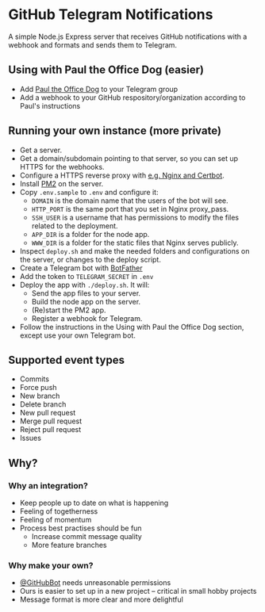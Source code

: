 # GitHub Telegram Notifications
A simple Node.js Express server that receives GitHub notifications with a webhook and formats and sends them to Telegram.

## Using with Paul the Office Dog (easier)
- Add [Paul the Office Dog](https://t.me/PaulTheOfficeDogBot) to your Telegram group
- Add a webhook to your GitHub respository/organization according to Paul's instructions
  
## Running your own instance (more private)
- Get a server.
- Get a domain/subdomain pointing to that server, so you can set up HTTPS for the webhooks.
- Configure a HTTPS reverse proxy with [e.g. Nginx and Certbot](https://www.digitalocean.com/community/tutorials/how-to-secure-nginx-with-let-s-encrypt-on-ubuntu-20-04).
- Install [PM2](https://pm2.keymetrics.io/) on the server.
- Copy `.env.sample` to `.env` and configure it:
  - `DOMAIN` is the domain name that the users of the bot will see.
  - `HTTP_PORT` is the same port that you set in Nginx proxy_pass.
  - `SSH_USER` is a username that has permissions to modify the files related to the deployment.
  - `APP_DIR` is a folder for the node app.
  - `WWW_DIR` is a folder for the static files that Nginx serves publicly.
- Inspect `deploy.sh` and make the needed folders and configurations on the server, or changes to the deploy script.
- Create a Telegram bot with [BotFather](https://t.me/BotFather)
- Add the token to `TELEGRAM_SECRET` in `.env`
- Deploy the app with `./deploy.sh`. It will:
  - Send the app files to your server.
  - Build the node app on the server.
  - (Re)start the PM2 app.
  - Register a webhook for Telegram.
- Follow the instructions in the Using with Paul the Office Dog section, except use your own Telegram bot.

## Supported event types
- Commits
- Force push
- New branch
- Delete branch
- New pull request
- Merge pull request
- Reject pull request
- Issues

## Why?

### Why an integration?
- Keep people up to date on what is happening
- Feeling of togetherness
- Feeling of momentum
- Process best practises should be fun
  - Increase commit message quality
  - More feature branches

### Why make your own?
- [@GitHubBot](https://t.me/GitHubBot) needs unreasonable permissions
- Ours is easier to set up in a new project – critical in small hobby projects
- Message format is more clear and more delightful